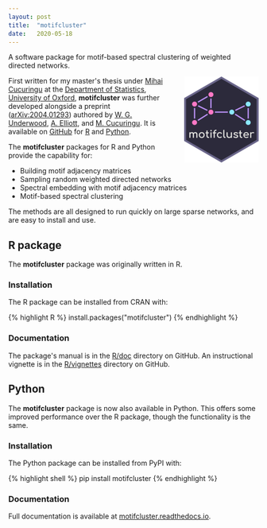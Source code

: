 ```yaml
---
layout: post
title:  "motifcluster"
date:   2020-05-18
---
```



A software package
for motif-based spectral clustering
of weighted directed networks.


<img style="float: right; padding-left: 30px; padding-top: 0px;"
src="/assets/posts/motifcluster/hex_sticker.png">


First written for my master's thesis under
[Mihai Cucuringu][mcucuringu]
at the
[Department of Statistics](https://www.stats.ox.ac.uk/),
[University of Oxford](http://www.ox.ac.uk/),
**motifcluster** was further developed alongside a preprint
([arXiv:2004.01293](https://arxiv.org/abs/2004.01293))
authored by
[W. G. Underwood][wgunderwood],
[A. Elliott][aelliott],
and [M. Cucuringu][mcucuringu].
It is available on
[GitHub](https://github.com/WGUNDERWOOD/motifcluster)
for
[R](https://cran.r-project.org/web/packages/motifcluster/index.html)
and
[Python](https://pypi.org/project/motifcluster/).

The **motifcluster** packages for R and Python provide the capability for:

- Building motif adjacency matrices
- Sampling random weighted directed networks
- Spectral embedding with motif adjacency matrices
- Motif-based spectral clustering

The methods are all designed to run quickly on large sparse networks,
and are easy to install and use.

## R package

The **motifcluster** package
was originally written in R.

### Installation

The R package can be installed from CRAN with:

{% highlight R %}
install.packages("motifcluster")
{% endhighlight %}

### Documentation

The package's manual is in the
[R/doc](https://github.com/WGUNDERWOOD/motifcluster/tree/main/R/doc)
directory on GitHub.
An instructional vignette is in the
[R/vignettes](https://github.com/WGUNDERWOOD/motifcluster/tree/main/R/vignettes)
directory on GitHub.



## Python

The **motifcluster** package
is now also available in Python.
This offers some improved performance
over the R package,
though the functionality is the same.

### Installation

The Python package can be installed from PyPI with:

{% highlight shell %}
pip install motifcluster
{% endhighlight %}

### Documentation

Full documentation is available at
[motifcluster.readthedocs.io](https://motifcluster.readthedocs.io/).


[wgunderwood]: /
[mcucuringu]: https://scholar.google.com/citations?user=GFvVRzwAAAAJ&hl=en
[aelliott]: https://www.turing.ac.uk/people/researchers/andrew-elliott
